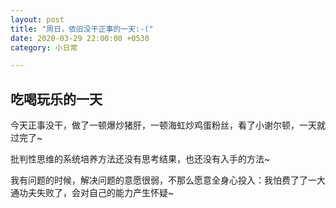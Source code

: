 ```yaml
---
layout: post
title: "周日，依旧没干正事的一天:-("
date: 2020-03-29 22:00:00 +0530
category: 小日常

---
```


## 吃喝玩乐的一天

今天正事没干，做了一顿爆炒猪肝，一顿海虹炒鸡蛋粉丝，看了小谢尔顿，一天就过完了~

批判性思维的系统培养方法还没有思考结果，也还没有入手的方法~

我有问题的时候，解决问题的意愿很弱，不那么愿意全身心投入：我怕费了了一大通功夫失败了，会对自己的能力产生怀疑~

